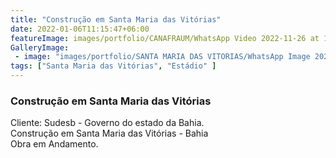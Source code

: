 ```yaml
---
title: "Construção em Santa Maria das Vitórias"
date: 2022-01-06T11:15:47+06:00
featureImage: images/portfolio/CANAFRAUM/WhatsApp Video 2022-11-26 at 15.49.15.mp4
GalleryImage: 
 - image: "images/portfolio/SANTA MARIA DAS VITORIAS/WhatsApp Image 2022-11-26 at 15.48.52.jpeg"
tags: ["Santa Maria das Vitórias", "Estádio" ]
---
```

  ### Construção em Santa Maria das Vitórias

  Cliente: Sudesb - Governo do estado da Bahia.\
  Construção em Santa Maria das Vitórias - Bahia\
  Obra em Andamento.
